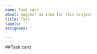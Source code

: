 ```yaml
---
name: Task card
about: Suggest an idea for this project
title: Task
labels: ''
assignees: ''

---
```


##Task card
